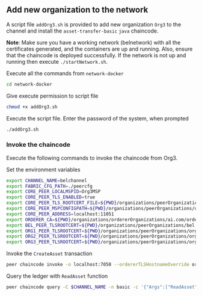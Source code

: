 ## Add new organization to the network

A script file `addOrg3.sh` is provided to add new organization `Org3` to the channel and install the `asset-transfer-basic`  `java` chaincode. 

**Note**: Make sure you have a working network (belnetwork) with all the certificates generated, and the containers are up and running. Also, ensure that the chaincode is deployed successfully. If the network is not up and running then execute `./startNetwork.sh`.

Execute all the commands from `network-docker`

```bash
cd network-docker
```

Give execute permission to script file
```bash
chmod +x addOrg3.sh
```

Execute the script file. Enter the password of the system, when prompted
```bash
./addOrg3.sh
```

### Invoke the chaincode

Execute the following commands to invoke the chaincode from Org3.


Set the environment variables
```bash
export CHANNEL_NAME=belchannel
export FABRIC_CFG_PATH=./peercfg
export CORE_PEER_LOCALMSPID=Org3MSP
export CORE_PEER_TLS_ENABLED=true
export CORE_PEER_TLS_ROOTCERT_FILE=${PWD}/organizations/peerOrganizations/org3.ai.com/peers/peer0.org3.ai.com/tls/ca.crt
export CORE_PEER_MSPCONFIGPATH=${PWD}/organizations/peerOrganizations/org3.ai.com/users/Admin@org3.ai.com/msp
export CORE_PEER_ADDRESS=localhost:11051
export ORDERER_CA=${PWD}/organizations/ordererOrganizations/ai.com/orderers/orderer.ai.com/msp/tlscacerts/tlsca.ai.com-cert.pem
export BEL_PEER_TLSROOTCERT=${PWD}/organizations/peerOrganizations/bel.ai.com/peers/peer0.bel.ai.com/tls/ca.crt
export ORG1_PEER_TLSROOTCERT=${PWD}/organizations/peerOrganizations/org1.ai.com/peers/peer0.org1.ai.com/tls/ca.crt
export ORG2_PEER_TLSROOTCERT=${PWD}/organizations/peerOrganizations/org2.ai.com/peers/peer0.org2.ai.com/tls/ca.crt
export ORG3_PEER_TLSROOTCERT=${PWD}/organizations/peerOrganizations/org3.ai.com/peers/peer0.org3.ai.com/tls/ca.crt

```

Invoke the `CreateAsset` transaction

```bash
peer chaincode invoke -o localhost:7050 --ordererTLSHostnameOverride orderer.ai.com --tls --cafile $ORDERER_CA -C $CHANNEL_NAME -n basic --peerAddresses localhost:7051 --tlsRootCertFiles $BEL_PEER_TLSROOTCERT --peerAddresses localhost:8051 --tlsRootCertFiles $ORG1_PEER_TLSROOTCERT --peerAddresses localhost:9051 --tlsRootCertFiles $ORG2_PEER_TLSROOTCERT -c '{"function":"CreateAsset","Args":["asset9", "red", "15", "Jack", "700"]}'
```

Query the ledger with `ReadAsset` function
```bash
peer chaincode query -C $CHANNEL_NAME -n basic -c '{"Args":["ReadAsset", "asset9"]}'
```